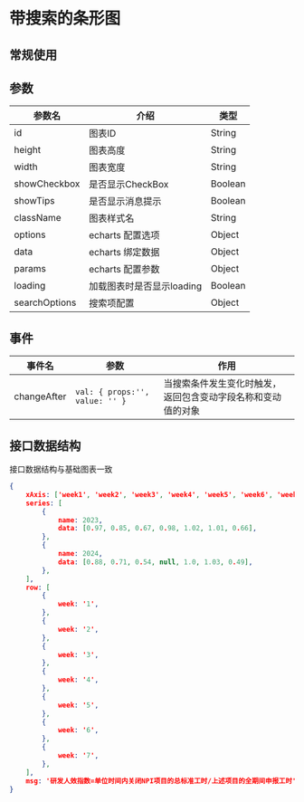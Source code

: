 # 带搜索的条形图

## 常规使用

<vEcharts-demo
    demo-height="300px"
    source-code="common-charts:::BarSearch/BarSearch-demo"
/>

## 参数

| 参数名        | 介绍                      | 类型    |
| ------------- | ------------------------- | ------- |
| id            | 图表ID                    | String  |
| height        | 图表高度                  | String  |
| width         | 图表宽度                  | String  |
| showCheckbox  | 是否显示CheckBox          | Boolean |
| showTips      | 是否显示消息提示          | Boolean |
| className     | 图表样式名                | String  |
| options       | echarts 配置选项          | Object  |
| data          | echarts 绑定数据          | Object  |
| params        | echarts 配置参数          | Object  |
| loading       | 加载图表时是否显示loading | Boolean |
| searchOptions | 搜索项配置                | Object  |

## 事件

| 事件名      | 参数                           | 作用                                                         |
| ----------- | ------------------------------ | ------------------------------------------------------------ |
| changeAfter | `val: { props:'', value: '' }` | 当搜索条件发生变化时触发，返回包含变动字段名称和变动值的对象 |

## 接口数据结构

接口数据结构与基础图表一致
```json
{
    xAxis: ['week1', 'week2', 'week3', 'week4', 'week5', 'week6', 'week7'],
    series: [
        {
            name: 2023,
            data: [0.97, 0.85, 0.67, 0.98, 1.02, 1.01, 0.66],
        },
        {
            name: 2024,
            data: [0.88, 0.71, 0.54, null, 1.0, 1.03, 0.49],
        },
    ],
    row: [
        {
            week: '1',
        },
        {
            week: '2',
        },
        {
            week: '3',
        },
        {
            week: '4',
        },
        {
            week: '5',
        },
        {
            week: '6',
        },
        {
            week: '7',
        },
    ],
    msg: '研发人效指数=单位时间内关闭NPI项目的总标准工时/上述项目的全期间申报工时',
}
```

